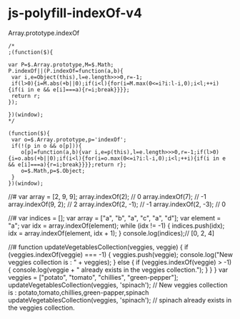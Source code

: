 # js-polyfill-indexOf-v4
Array.prototype.indexOf

	/*
	;(function($){

	var P=$.Array.prototype,M=$.Math;
	P.indexOf||(P.indexOf=function(a,b){
	 var i,e=Object(this),l=e.length>>>0,r=-1;
	 if(l>0){i=M.abs(+b||0);if(i<l){for(i=M.max(0<=i?i:l-i,0);i<l;++i){if(i in e && e[i]===a){r=i;break}}}};
	 return r;
	});

	})(window);
	*/

	(function($){
	 var o=$.Array.prototype,p='indexOf';
	 if(!(p in o && o[p])){
		o[p]=function(a,b){var i,e=p(this),l=e.length>>>0,r=-1;if(l>0){i=o.abs(+b||0);if(i<l){for(i=o.max(0<=i?i:l-i,0);i<l;++i){if(i in e && e[i]===a){r=i;break}}}};return r};
		o=$.Math,p=$.Object;
	 }
	})(window);







//#
var array = [2, 9, 9];
array.indexOf(2);     // 0
array.indexOf(7);     // -1
array.indexOf(9, 2);  // 2
array.indexOf(2, -1); // -1
array.indexOf(2, -3); // 0



//#
var indices = [];
var array = ["a", "b", "a", "c", "a", "d"];
var element = "a";
var idx = array.indexOf(element);
while (idx != -1) {
  indices.push(idx);
  idx = array.indexOf(element, idx + 1);
}
console.log(indices);// [0, 2, 4]


//#
function updateVegetablesCollection(veggies, veggie) {
  if (veggies.indexOf(veggie) === -1) {
    veggies.push(veggie);
    console.log("New veggies collection is : " + veggies);
  } else {
    if (veggies.indexOf(veggie) > -1) {
      console.log(veggie + " already exists in the veggies collection.");
    }
  }
}
var veggies = ["potato", "tomato", "chillies", "green-pepper"];
updateVegetablesCollection(veggies, 'spinach'); 
// New veggies collection is : potato,tomato,chillies,green-papper,spinach
updateVegetablesCollection(veggies, 'spinach'); 
// spinach already exists in the veggies collection.
